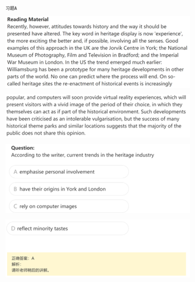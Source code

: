 `习题A`

![image-20240622032216067](assets/4.阅读L4选择题技巧篇/image-20240622032216067.png)

![image-20240622032227994](assets/4.阅读L4选择题技巧篇/image-20240622032227994.png)

![image-20240622032244981](assets/4.阅读L4选择题技巧篇/image-20240622032244981.png)

![image-20240622032256785](assets/4.阅读L4选择题技巧篇/image-20240622032256785.png)